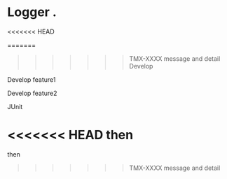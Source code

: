 # Logger .

<<<<<<< HEAD

=======
>>>>>>> TMX-XXXX message and detail
Develop

Develop feature1

Develop feature2

JUnit

<<<<<<< HEAD
then
=======
then

>>>>>>> TMX-XXXX message and detail
